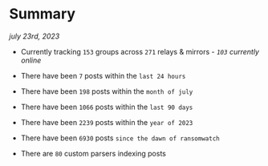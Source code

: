 
# Summary
_july 23rd, 2023_

- Currently tracking `153` groups across `271` relays & mirrors - _`103` currently online_

- There have been `7` posts within the `last 24 hours`

- There have been `198` posts within the `month of july`

- There have been `1066` posts within the `last 90 days`

- There have been `2239` posts within the `year of 2023`

- There have been `6930` posts `since the dawn of ransomwatch`

- There are `80` custom parsers indexing posts
